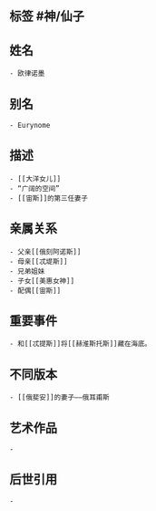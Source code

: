 ## 标签  #神/仙子
## 姓名
	- 欧律诺墨
## 别名
	- Eurynome
## 描述
	- [[大洋女儿]]
	- “广阔的空间”
	- [[宙斯]]的第三任妻子
## 亲属关系
	- 父亲[[俄刻阿诺斯]]
	- 母亲[[忒堤斯]]
	- 兄弟姐妹
	- 子女[[美惠女神]]
	- 配偶[[宙斯]]
## 重要事件
	- 和[[忒提斯]]将[[赫淮斯托斯]]藏在海底。
## 不同版本
	- [[俄斐安]]的妻子——俄耳甫斯
## 艺术作品
	-
## 后世引用
	-
